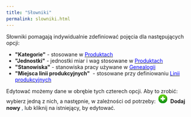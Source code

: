 ```yaml
---
title: "Słowniki"
permalink: slowniki.html
---
```

Słowniki pomagają indywidualnie zdefiniować pojęcia dla następujących opcji:

- **"Kategorie"** - stosowane w [<font color="#0000ff">Produktach</font>](/produkty)
- **"Jednostki"** - jednostki miar i wag stosowane w&nbsp;[<font color="#0000ff">Produktach</font>](/produkty)
- **"Stanowiska"** - stanowiska pracy używane w [<font color="#0000ff">Genealogii</font>](/genealogia)
- **"Miejsca linii produkcyjnych"** &nbsp;- stosowane przy definiowaniu [<font color="#0000ff">Linii produkcyjnych</font>](/linie-produkcyjne)

Edytować możemy dane w obrębie tych czterech opcji. Aby to zrobić: wybierz jedną z nich, a następnie, w zależności od potrzeby:&nbsp; ![](/images/newIcon24.png)&nbsp; **Dodaj nowy** <font color="#073763" style="font-size:10pt;line-height:1.6;background-color:transparent">,</font> lub kliknij na istniejący, by edytować.


